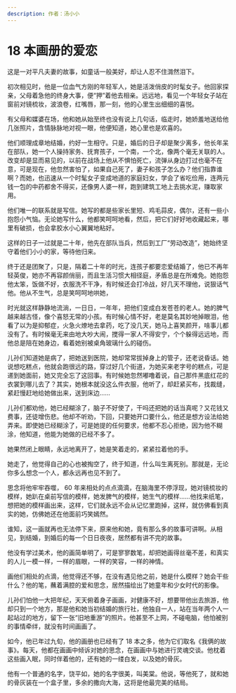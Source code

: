 ```yaml
---
description: 作者：汤小小
---
```


# 18 本画册的爱恋

这是一对平凡夫妻的故事，如童话一般美好，却让人忍不住潸然泪下。

初次相见时，他是一位血气方刚的年轻军人，她是活泼俏皮的时髦女子。他回家探亲，父母着急他的终身大事，便“押”着他去相亲。远远地，看见一个年轻女子站在窗前对镜梳妆，波浪卷，红嘴唇，那一刻，他的心里生出细细的喜悦。

有父母和媒婆在场，他和她从始至终也没有说上几句话，临走时，她娇羞地送给他几张照片，含情脉脉地对视一眼，他便知道，她心里也是欢喜的。

他们顺理成章地结婚，约好一生相守。只是，婚后的日子却是聚少离多，他长年呆在部队，她一个人操持家务、抚育孩子，一个南，一个北，像两个毫无关联的人。改变却是显而易见的，以前在战场上他从不惧怕死亡，流弹从身边打过也毫不在意，可是现在，他忽然害怕了，如果自己死了，妻子和孩子怎么办？他们指靠谁啊？而她，也迅速从一个时髦女子变成地道的家庭妇女，学会了省吃俭用，连两元钱一包的中药都舍不得买，还像男人婆一样，跑到建筑工地上去挑水泥，赚取家用。

他们唯一的联系就是写信。她写的都是些家长里短、鸡毛蒜皮，偶尔，还有一些小抱怨小气恼。无论她写什么，他都笑呵呵地看，然后，把它们好好地收藏起来，哪里有破损，也会拿胶水小心翼翼地粘好。

这样的日子一过就是二十年，他先在部队当兵，然后到工厂“劳动改造”，她始终坚守着他们小小的家，等待他归来。

终于还是团聚了，只是，隔着二十年的时光，连孩子都要恋爱结婚了，他已不再年轻英俊，她亦不再容颜俏丽，而且生活习惯大相径庭，矛盾总是在所难免。她抱怨他太笨，饭做不好，衣服洗不干净，有时候还会打冷战，好几天不理他，说狠话气他。他从不生气，总是笑呵呵地哄她，

时光就这样静静地流淌，一日日，一年年，把他们变成白发苍苍的老人。她的脾气越来越古怪，像个喜怒无常的小孩。有时候心情不好，老是莫名其妙地掉眼泪，他看了以为是抑郁症，火急火燎地去拿药，吃了没几天，她马上喜笑颜开，啥事儿都没有了。有时候毫无来由地大吵大闹，搅得一家人不得安宁，个个躲得远远地，而他总是陪在她身边，看着她别被桌角玻璃什么的碰伤。

儿孙们知道她是病了，把她送到医院，她却常常拔掉身上的管子，还老说昏话。她说想吃糕点，他就会跑很远的路，穿过好几个街道，为她买来老字号的糕点，可是递到她面前，她又完全忘了这回事。有时候她忽然嘟噜着说，自己那件黑底红花的衣裳到哪儿去了？其实，她根本就没这么件衣服，他听了，却赶紧买布，找裁缝，紧赶慢赶地给她做出来，送到床边……

儿孙们都劝他，她已经糊涂了，脑子不好使了，干吗还把她的话当真呢？又花钱又费事，还徒增伤悲。他却不听劝，下回，只要她开口要什么，他还是想方设法给她弄来。即使她已经糊涂了，可是她提的任何要求，他都不忍心拒绝，因为他不糊涂，他知道，他能为她做的已经不多了。

她果然闭上眼睛，永远地离开了，她是笑着走的，紧紧拉着他的手。

她走了，他觉得自己的心也被掏空了，终于知道，什么叫生离死别。那就是，无论你多么想念一个人，都永远再也见不到了。

思念将他牢牢吞噬， 60 年来相处的点点滴滴，在脑海里不停浮现，她对镜梳妆的模样，她趴在桌前写信的模样，她发脾气的模样，她生气的模样……他找来纸笔，想把她的模样画出来，这样，它们就永远不会从记忆里跑掉，这样，就仿佛看到真实的她，仿佛她还在他面前巧笑嫣然。

谁知，这一画就再也无法停下来，原来他和她，竟有那么多的故事可讲啊。从相见，到结婚，到婚后的每一个日日夜夜，居然都有讲不完的故事。

他没有学过美术，他的画简单明了，可是寥寥数笔，却把她画得丝毫不差，和真实的人儿一模一样，一样的眉眼，一样的笑容，一样的神情。

画他们相处的点滴，他觉得还不够，在没有遇见他之前，她是什么模样？她会干些什么？他的笔，蘸着满腔的爱和思念，居然描绘出了她童年和少女时代的影像。

儿孙们怕他一大把年纪，天天俯着身子画画，对健康不好，想要带他出去旅游，他却只到一个地方，那是他和她当初结婚的旅行社，他独自一人，站在当年两个人一起站过的地方，留下一张“旧地重游”的照片。他甚至不上网，不碰电脑，他怕被别的事情牵绊，就没有时间画画了。

如今，他已年过九旬，他的画册也已经有了 18 本之多，他为它们取名《我俩的故事》。每天，他都在画画中倾诉对她的思念，在画画中与她进行灵魂交谈。他枕着这些画入眠，同时伴着他的，还有她的一缕白发，以及她的骨灰。

他有一个普通的名字，饶平如，她的名字很美，叫美棠。他说，等他死了，就和她的骨灰装在一个盒子里，多余的撒向大海，这将是他最完美的结局。
